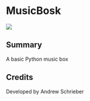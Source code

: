 # MusicBosk

<img src="https://commons.wikimedia.org/wiki/Category:Musical_boxes#/media/File:Bmusique_det.jpg">

## Summary

A basic Python music box

## Credits

Developed by Andrew Schrieber
